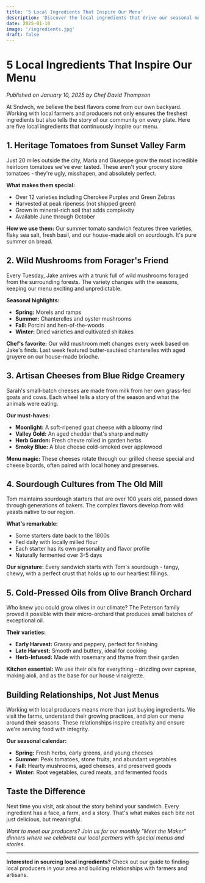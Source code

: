 ```yaml
---
title: '5 Local Ingredients That Inspire Our Menu'
description: 'Discover the local ingredients that drive our seasonal menu and connect us to our community'
date: 2025-01-10
image: '/ingredients.jpg'
draft: false
---
```


# 5 Local Ingredients That Inspire Our Menu

_Published on January 10, 2025 by Chef David Thompson_

At Sndwch, we believe the best flavors come from our own backyard. Working with local farmers and producers not only ensures the freshest ingredients but also tells the story of our community on every plate. Here are five local ingredients that continuously inspire our menu.

## 1. Heritage Tomatoes from Sunset Valley Farm

Just 20 miles outside the city, Maria and Giuseppe grow the most incredible heirloom tomatoes we've ever tasted. These aren't your grocery store tomatoes - they're ugly, misshapen, and absolutely perfect.

**What makes them special:**

- Over 12 varieties including Cherokee Purples and Green Zebras
- Harvested at peak ripeness (not shipped green)
- Grown in mineral-rich soil that adds complexity
- Available June through October

**How we use them:** Our summer tomato sandwich features three varieties, flaky sea salt, fresh basil, and our house-made aioli on sourdough. It's pure summer on bread.

## 2. Wild Mushrooms from Forager's Friend

Every Tuesday, Jake arrives with a trunk full of wild mushrooms foraged from the surrounding forests. The variety changes with the seasons, keeping our menu exciting and unpredictable.

**Seasonal highlights:**

- **Spring:** Morels and ramps
- **Summer:** Chanterelles and oyster mushrooms
- **Fall:** Porcini and hen-of-the-woods
- **Winter:** Dried varieties and cultivated shiitakes

**Chef's favorite:** Our wild mushroom melt changes every week based on Jake's finds. Last week featured butter-sautéed chanterelles with aged gruyere on our house-made brioche.

## 3. Artisan Cheeses from Blue Ridge Creamery

Sarah's small-batch cheeses are made from milk from her own grass-fed goats and cows. Each wheel tells a story of the season and what the animals were eating.

**Our must-haves:**

- **Moonlight:** A soft-ripened goat cheese with a bloomy rind
- **Valley Gold:** An aged cheddar that's sharp and nutty
- **Herb Garden:** Fresh chevre rolled in garden herbs
- **Smoky Blue:** A blue cheese cold-smoked over applewood

**Menu magic:** These cheeses rotate through our grilled cheese special and cheese boards, often paired with local honey and preserves.

## 4. Sourdough Cultures from The Old Mill

Tom maintains sourdough starters that are over 100 years old, passed down through generations of bakers. The complex flavors develop from wild yeasts native to our region.

**What's remarkable:**

- Some starters date back to the 1800s
- Fed daily with locally milled flour
- Each starter has its own personality and flavor profile
- Naturally fermented over 3-5 days

**Our signature:** Every sandwich starts with Tom's sourdough - tangy, chewy, with a perfect crust that holds up to our heartiest fillings.

## 5. Cold-Pressed Oils from Olive Branch Orchard

Who knew you could grow olives in our climate? The Peterson family proved it possible with their micro-orchard that produces small batches of exceptional oil.

**Their varieties:**

- **Early Harvest:** Grassy and peppery, perfect for finishing
- **Late Harvest:** Smooth and buttery, ideal for cooking
- **Herb-Infused:** Made with rosemary and thyme from their garden

**Kitchen essential:** We use their oils for everything - drizzling over caprese, making aioli, and as the base for our house vinaigrette.

## Building Relationships, Not Just Menus

Working with local producers means more than just buying ingredients. We visit the farms, understand their growing practices, and plan our menu around their seasons. These relationships inspire creativity and ensure we're serving food with integrity.

**Our seasonal calendar:**

- **Spring:** Fresh herbs, early greens, and young cheeses
- **Summer:** Peak tomatoes, stone fruits, and abundant vegetables
- **Fall:** Hearty mushrooms, aged cheeses, and preserved goods
- **Winter:** Root vegetables, cured meats, and fermented foods

## Taste the Difference

Next time you visit, ask about the story behind your sandwich. Every ingredient has a face, a farm, and a story. That's what makes each bite not just delicious, but meaningful.

_Want to meet our producers? Join us for our monthly "Meet the Maker" dinners where we celebrate our local partners with special menus and stories._

---

**Interested in sourcing local ingredients?** Check out our guide to finding local producers in your area and building relationships with farmers and artisans.

